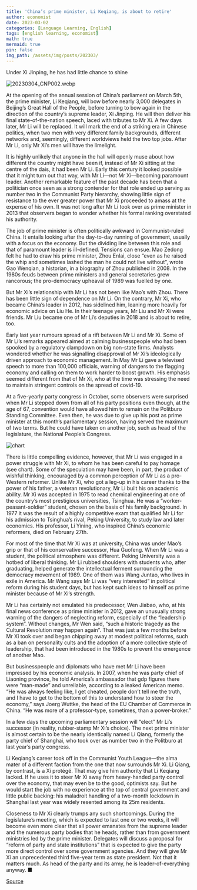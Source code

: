 ```yaml
---
title: 'China’s prime minister, Li Keqiang, is about to retire'
author: economist
date: 2023-03-02
categories: [Language Learning, English]
tags: [english learning, economist]
math: true
mermaid: true
pin: false
img_path: /assets/img/posts/202303/
---
```



Under Xi Jinping, he has had little chance to shine

![20230304_CNP002.webp](20230304_CNP002.webp)

At the opening of the annual session of China’s parliament on March 5th, the prime minister, Li Keqiang, will bow before nearly 3,000 delegates in Beijing’s Great Hall of the People, before turning to bow again in the direction of the country’s supreme leader, Xi Jinping. He will then deliver his final state-of-the-nation speech, laced with tributes to Mr Xi. A few days later, Mr Li will be replaced. It will mark the end of a striking era in Chinese politics, when two men with very different family backgrounds, different networks and, seemingly, different worldviews held the two top jobs. After Mr Li, only Mr Xi’s men will have the limelight.

It is highly unlikely that anyone in the hall will openly muse about how different the country might have been if, instead of Mr Xi sitting at the centre of the dais, it had been Mr Li. Early this century it looked possible that it might turn out that way, with Mr Li—not Mr Xi—becoming paramount leader. Another remarkable feature of the past decade has been that a politician once seen as a strong contender for that role ended up serving as number two in the Communist Party hierarchy, showing little sign of resistance to the ever greater power that Mr Xi proceeded to amass at the expense of his own. It was not long after Mr Li took over as prime minister in 2013 that observers began to wonder whether his formal ranking overstated his authority.

The job of prime minister is often politically awkward in Communist-ruled China. It entails looking after the day-to-day running of government, usually with a focus on the economy. But the dividing line between this role and that of paramount leader is ill-defined. Tensions can ensue. Mao Zedong felt he had to draw his prime minister, Zhou Enlai, close “even as he raised the whip and sometimes lashed the man he could not live without”, wrote Gao Wenqian, a historian, in a biography of Zhou published in 2008. In the 1980s feuds between prime ministers and general secretaries grew rancorous; the pro-democracy upheaval of 1989 was fuelled by one.

But Mr Xi’s relationship with Mr Li has not been like Mao’s with Zhou. There has been little sign of dependence on Mr Li. On the contrary, Mr Xi, who became China’s leader in 2012, has sidelined him, leaning more heavily for economic advice on Liu He. In their teenage years, Mr Liu and Mr Xi were friends. Mr Liu became one of Mr Li’s deputies in 2018 and is about to retire, too.

Early last year rumours spread of a rift between Mr Li and Mr Xi. Some of Mr Li’s remarks appeared aimed at calming businesspeople who had been spooked by a regulatory clampdown on big non-state firms. Analysts wondered whether he was signalling disapproval of Mr Xi’s ideologically driven approach to economic management. In May Mr Li gave a televised speech to more than 100,000 officials, warning of dangers to the flagging economy and calling on them to work harder to boost growth. His emphasis seemed different from that of Mr Xi, who at the time was stressing the need to maintain stringent controls on the spread of covid-19.

At a five-yearly party congress in October, some observers were surprised when Mr Li stepped down from all of his party positions even though, at the age of 67, convention would have allowed him to remain on the Politburo Standing Committee. Even then, he was due to give up his post as prime minister at this month’s parliamentary session, having served the maximum of two terms. But he could have taken on another job, such as head of the legislature, the National People’s Congress.

![chart](20230304_CNC169.avif)

There is little compelling evidence, however, that Mr Li was engaged in a power struggle with Mr Xi, to whom he has been careful to pay homage (see chart). Some of the speculation may have been, in part, the product of wishful thinking, encouraged by a common perception of Mr Li as a pro-Western reformer. Unlike Mr Xi, who got a leg-up in his career thanks to the power of his father, a veteran revolutionary, Mr Li built his on academic ability. Mr Xi was accepted in 1975 to read chemical engineering at one of the country’s most prestigious universities, Tsinghua. He was a “worker-peasant-soldier” student, chosen on the basis of his family background. In 1977 it was the result of a highly competitive exam that qualified Mr Li for his admission to Tsinghua’s rival, Peking University, to study law and later economics. His professor, Li Yining, who inspired China’s economic reformers, died on February 27th.

For most of the time that Mr Xi was at university, China was under Mao’s grip or that of his conservative successor, Hua Guofeng. When Mr Li was a student, the political atmosphere was different. Peking University was a hotbed of liberal thinking. Mr Li rubbed shoulders with students who, after graduating, helped generate the intellectual ferment surrounding the democracy movement of 1989. One of them was Wang Juntao, who lives in exile in America. Mr Wang says Mr Li was “very interested” in political reform during his student days, but has kept such ideas to himself as prime minister because of Mr Xi’s strength.

Mr Li has certainly not emulated his predecessor, Wen Jiabao, who, at his final news conference as prime minister in 2012, gave an unusually strong warning of the dangers of neglecting reform, especially of the “leadership system”. Without changes, Mr Wen said, “such a historic tragedy as the Cultural Revolution may happen again”. That was just a few months before Mr Xi took over and began chipping away at modest political reforms, such as a ban on personality cults and the adoption of a more collective style of leadership, that had been introduced in the 1980s to prevent the emergence of another Mao.

But businesspeople and diplomats who have met Mr Li have been impressed by his economic analysis. In 2007, when he was party chief of Liaoning province, he told America’s ambassador that gdp figures there were “man-made” and unreliable, according to a leaked American memo. “He was always feeling like, I get cheated, people don’t tell me the truth, and I have to get to the bottom of this to understand how to steer the economy,” says Joerg Wuttke, the head of the EU Chamber of Commerce in China. “He was more of a professor-type, sometimes, than a power-broker.”

In a few days the upcoming parliamentary session will “elect” Mr Li’s successor (in reality, rubber-stamp Mr Xi’s choice). The next prime minister is almost certain to be the nearly identically named Li Qiang, formerly the party chief of Shanghai, who took over as number two in the Politburo at last year’s party congress.

Li Keqiang’s career took off in the Communist Youth League—the alma mater of a different faction from the one that now surrounds Mr Xi. Li Qiang, by contrast, is a Xi protégé. That may give him authority that Li Keqiang lacked. If he uses it to steer Mr Xi away from heavy-handed party control over the economy, that may even be to the good, optimists say. But he would start the job with no experience at the top of central government and little public backing: his maladroit handling of a two-month lockdown in Shanghai last year was widely resented among its 25m residents.

Closeness to Mr Xi clearly trumps any such shortcomings. During the legislature’s meeting, which is expected to last one or two weeks, it will become even more clear that all power emanates from the supreme leader and the numerous party bodies that he heads, rather than from government ministries led by the prime minister. Delegates will discuss a proposal for “reform of party and state institutions” that is expected to give the party more direct control over some government agencies. And they will give Mr Xi an unprecedented third five-year term as state president. Not that it matters much. As head of the party and its army, he is leader-of-everything anyway. ■



[Source](https://www.economist.com/china/2023/03/02/chinas-prime-minister-li-keqiang-is-about-to-retire)
